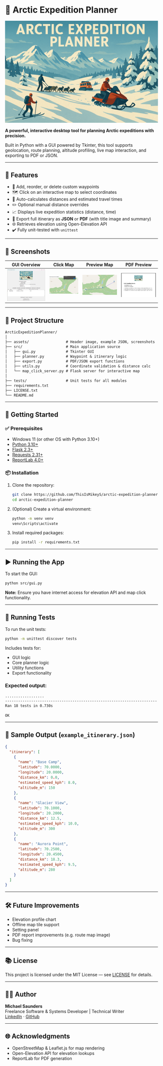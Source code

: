 ﻿
# 🧭 Arctic Expedition Planner
![Title Card](assets/screenshots/aep-thumbnail.png)

**A powerful, interactive desktop tool for planning Arctic expeditions with precision.**  

Built in Python with a GUI powered by Tkinter, this tool supports geolocation, route planning, altitude profiling, live map interaction, and exporting to PDF or JSON.

---

## 🌟 Features

- 📍 Add, reorder, or delete custom waypoints
- 🗺️ Click on an interactive map to select coordinates
- 🧮 Auto-calculates distances and estimated travel times
- ✏️ Optional manual distance overrides
- 📈 Displays live expedition statistics (distance, time)
- 🧾 Export full itinerary as **JSON** or **PDF** (with title image and summary)
- 🌐 Retrieves elevation using Open-Elevation API
- ✔️ Fully unit-tested with `unittest`

---

## 📸 Screenshots

| GUI Overview | Click Map | Preview Map | PDF Preview |
|-------------|-----------|-----------|----------------|
| ![Main GUI](assets/screenshots/main-gui-screenshot.png) | ![Map Click](assets/screenshots/click-map-screenshot.png) | ![Preview Map](assets/screenshots/preview-map-screenshot.png) | ![PDF Export](assets/screenshots/pdf-screenshot.png) |

---

## 📁 Project Structure

```
ArcticExpeditionPlanner/
│
├── assets/                 # Header image, example JSON, screenshots
├── src/                    # Main application source
│   ├── gui.py              # Tkinter GUI
│   ├── planner.py          # Waypoint & itinerary logic
│   ├── export.py           # PDF/JSON export functions
│   ├── utils.py            # Coordinate validation & distance calc
│   └── map_click_server.py # Flask server for interactive map
│
├── tests/                  # Unit tests for all modules
├── requirements.txt
├── LICENSE.txt
└── README.md
```

---

## 🚀 Getting Started

### ✅ Prerequisites

- Windows 11 (or other OS with Python 3.10+)
- [Python 3.10+](https://www.python.org/downloads/)
- [Flask 2.3+](https://flask.palletsprojects.com/en/stable/installation/)
- [Requests 2.31+](https://pypi.org/project/requests/)
- [ReportLab 4.0+](https://pypi.org/project/reportlab/)

### 📦 Installation

1. Clone the repository:
   ```bash
   git clone https://github.com/ThisIsMikeyS/arctic-expedition-planner.git
   cd arctic-expedition-planner
   ```

2. (Optional) Create a virtual environment:
   ```bash
   python -m venv venv
   venv\Scripts\activate
   ```

3. Install required packages:
   ```bash
   pip install -r requirements.txt
   ```

---

## ▶️ Running the App

To start the GUI:
```bash
python src/gui.py
```

**Note:** Ensure you have internet access for elevation API and map click functionality.

---

## 🧪 Running Tests

To run the unit tests:
```bash
python -m unittest discover tests
```

Includes tests for:
- GUI logic
- Core planner logic
- Utility functions
- Export functionality

### Expected output:
```
..................
----------------------------------------------------------------------
Ran 18 tests in 0.730s

OK
```

---

## 💾 Sample Output (`example_itinerary.json`)
```json
{
  "itinerary": [
    {
      "name": "Base Camp",
      "latitude": 70.0000,
      "longitude": 20.0000,
      "distance_km": 0.0,
      "estimated_speed_kph": 8.0,
      "altitude_m": 150
    },
    {
      "name": "Glacier View",
      "latitude": 70.1000,
      "longitude": 20.2000,
      "distance_km": 12.5,
      "estimated_speed_kph": 10.0,
      "altitude_m": 300
    },
    {
      "name": "Aurora Point",
      "latitude": 70.2500,
      "longitude": 20.4500,
      "distance_km": 18.3,
      "estimated_speed_kph": 9.5,
      "altitude_m": 280
    }
  ]
}
```

---

## 🛠️ Future Improvements

- Elevation profile chart
- Offline map tile support
- Setting panel
- PDF report improvements (e.g. route map image)
- Bug fixing

---

## 📚 License

This project is licensed under the MIT License — see [LICENSE](LICENSE) for details.

---

## 🧑‍💻 Author

**Michael Saunders**  
Freelance Software & Systems Developer | Technical Writer  
[LinkedIn](https://www.linkedin.com/in/michael-saunders-805785128/) · [GitHub](https://github.com/ThisIsMikeyS)

---

## 🌐 Acknowledgments

- OpenStreetMap & Leaflet.js for map rendering
- Open-Elevation API for elevation lookups
- ReportLab for PDF generation
